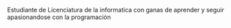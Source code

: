 Estudiante de Licenciatura de la informatica con ganas de aprender y seguir apasionandose con la programación
